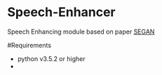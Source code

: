 # Speech-Enhancer
Speech Enhancing module based on paper [SEGAN](https://arxiv.org/abs/1703.09452)

#Requirements
- python v3.5.2 or higher
-
